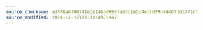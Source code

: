 ```yaml
---
source_checksum: a3880a8700741e3e14ba0068fa93d1e5c4e1fd29d444051d3771d920f90c8b6c
source_modified: 2024-12-12T21:11:49.596Z
---
```


